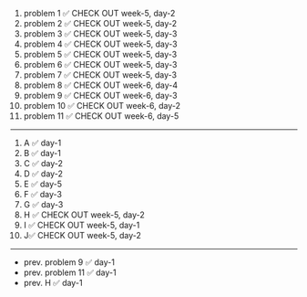 1. problem 1    ✅ CHECK OUT week-5, day-2   
2. problem 2    ✅ CHECK OUT week-5, day-2   
3. problem 3    ✅ CHECK OUT week-5, day-3    
4. problem 4    ✅ CHECK OUT week-5, day-3
5. problem 5    ✅ CHECK OUT week-5, day-3    
6. problem 6    ✅ CHECK OUT week-5, day-3    
7. problem 7    ✅ CHECK OUT week-5, day-3   
8. problem 8    ✅ CHECK OUT week-6, day-4
9. problem 9    ✅ CHECK OUT week-6, day-3
10. problem 10  ✅ CHECK OUT week-6, day-2
11.  problem 11 ✅ CHECK OUT week-6, day-5

---

1. A ✅ day-1
2. B ✅ day-1
3. C ✅ day-2
4. D ✅ day-2
5. E ✅ day-5
6. F ✅ day-3
7. G ✅ day-3
8. H ✅ CHECK OUT week-5, day-2
9. I ✅ CHECK OUT week-5, day-1
10. J✅ CHECK OUT week-5, day-2

--- 

- prev. problem 9  ✅ day-1
- prev. problem 11 ✅ day-1
- prev. H          ✅ day-1
